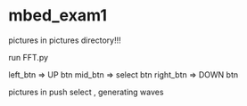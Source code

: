 # mbed_exam1

pictures in pictures directory!!!

run FFT.py 

left_btn => UP btn
mid_btn => select btn
right_btn => DOWN btn

pictures in 
push  select , generating waves
